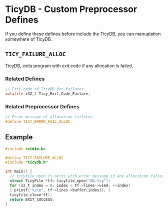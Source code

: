 # TicyDB - Custom Preprocessor Defines

If you define these defines before include the TicyDB, you can manuplation somewhere of TicyDB.

## ``TICY_FAILURE_ALLOC``
TicyDB, exits program with exit code if any allocation is failed.

### Related Defines
```c
// Exit code of TicyDB for failures.
volatile i32_t Ticy_Exit_Code_Failure;
```

### Related Preprocessor Defines
```c
// Error message of allocation failures.
#define TICY_ERROR_FAIL_ALLOC
```


## Example
```c
#include <stdio.h>

#define TICY_FAILURE_ALLOC
#include "ticydb.h"

int main() {
  // ticyfile_open is exits with error message if any allocation failed
  struct TicyFile *tf= ticyfile_open("db.tcy");
  for (sz_t index = 0; index < tf->lines->used; ++index)
  { printf("%s\n", tf->lines->buffer[index]); }
  ticyfile_close(tf);
  return EXIT_SUCCESS;
}
```
